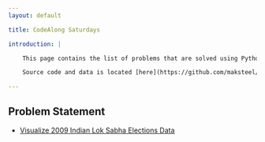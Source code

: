 ```yaml
---
layout: default

title: CodeAlong Saturdays

introduction: |

    This page contains the list of problems that are solved using Python. 

    Source code and data is located [here](https://github.com/maksteel/GLabs_Data_Science_Learn).

---
```


## Problem Statement
- [Visualize 2009 Indian Lok Sabha Elections Data](visualize-2009-elections)



